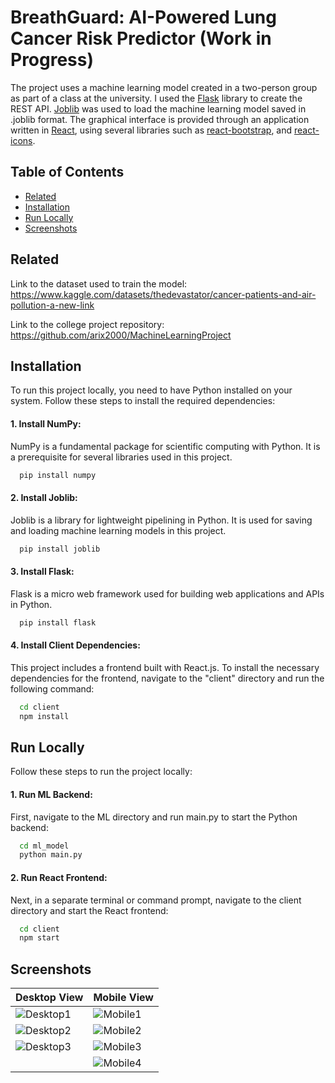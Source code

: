 
# BreathGuard: AI-Powered Lung Cancer Risk Predictor (Work in Progress)

The project uses a machine learning model created in a two-person group as part of a class at the university. I used the [Flask](https://flask.palletsprojects.com/en/2.3.x/) library to create the REST API. [Joblib](https://joblib.readthedocs.io/en/stable/) was used to load the machine learning model saved in .joblib format. The graphical interface is provided through an application written in [React](https://react.dev), using several libraries such as [react-bootstrap](https://react-bootstrap.netlify.app), and [react-icons](https://react-icons.github.io/react-icons/).

## Table of Contents

- [Related](#related)
- [Installation](#installation)
- [Run Locally](#run-locally)
- [Screenshots](#screenshots)

## Related

Link to the dataset used to train the model:
https://www.kaggle.com/datasets/thedevastator/cancer-patients-and-air-pollution-a-new-link

Link to the college project repository:
https://github.com/arix2000/MachineLearningProject

## Installation

To run this project locally, you need to have Python installed on your system. Follow these steps to install the required dependencies:

#### 1. Install NumPy:
NumPy is a fundamental package for scientific computing with Python. It is a prerequisite for several libraries used in this project.
```bash
  pip install numpy
```
#### 2. Install Joblib:
Joblib is a library for lightweight pipelining in Python. It is used for saving and loading machine learning models in this project.
```bash
  pip install joblib
```
#### 3. Install Flask:
Flask is a micro web framework used for building web applications and APIs in Python.
```bash
  pip install flask
```
#### 4. Install Client Dependencies:
This project includes a frontend built with React.js. To install the necessary dependencies for the frontend, navigate to the "client" directory and run the following command:
```bash
  cd client
  npm install
```

## Run Locally

Follow these steps to run the project locally:

#### 1. Run ML Backend:
First, navigate to the ML directory and run main.py to start the Python backend:
```bash
  cd ml_model
  python main.py
```
#### 2. Run React Frontend:
Next, in a separate terminal or command prompt, navigate to the client directory and start the React frontend:
```bash
  cd client
  npm start
```   

## Screenshots
| Desktop View                                          | Mobile View                                          |
|-------------------------------------------------------|------------------------------------------------------|
| ![Desktop1](https://github.com/joohnnyvv/breath-guard/assets/110868938/739ad801-fe91-4b0a-80a1-f35f43659621) | ![Mobile1](https://github.com/joohnnyvv/breath-guard/assets/110868938/24bcaf33-d872-405f-bc92-59a01e56ea49) |
| ![Desktop2](https://github.com/joohnnyvv/breath-guard/assets/110868938/71e72ac8-fcb9-46a8-8242-baad967ad364") | ![Mobile2](https://github.com/joohnnyvv/breath-guard/assets/110868938/cfb7445e-0b38-44df-817e-e434e301cdb7) |
| ![Desktop3](https://github.com/joohnnyvv/breath-guard/assets/110868938/74805448-ef68-47a1-b47f-e9aae1a4d145) | ![Mobile3](https://github.com/joohnnyvv/breath-guard/assets/110868938/5da57fa9-26e5-47c2-82e6-d47955803bf7) |
|                                                       | ![Mobile4](https://github.com/joohnnyvv/breath-guard/assets/110868938/a8d5a75a-01e3-419f-b94f-87a2a8b520f1) |
